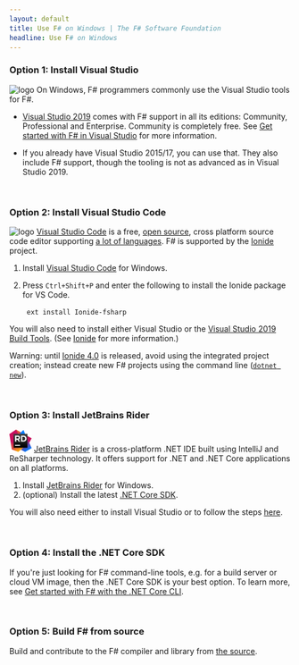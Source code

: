 ```yaml
---
layout: default
title: Use F# on Windows | The F# Software Foundation
headline: Use F# on Windows
---
```


### Option 1: Install Visual Studio

![logo](/images/thumbs/vstudio.png)&nbsp;On Windows, F# programmers commonly use the Visual Studio tools for F#.

* [Visual Studio 2019](https://www.visualstudio.com/downloads/) comes with F# support in all its editions: Community, Professional and Enterprise. Community is completely free. See [Get started with F# in Visual Studio](https://docs.microsoft.com/dotnet/fsharp/get-started/get-started-visual-studio) for more information.

* If you already have Visual Studio 2015/17, you can use that. They also include F# support, though the tooling is not as advanced as in Visual Studio 2019.

<br />

### Option 2: Install Visual Studio Code

![logo](/images/thumbs/VSCode.png)&nbsp;[Visual Studio Code](https://code.visualstudio.com) is a free, [open source](https://github.com/microsoft/vscode), cross platform source code editor
supporting [a lot of languages](https://code.visualstudio.com/docs/languages/overview).
F# is supported by the [Ionide](http://ionide.io/) project.

1. Install [Visual Studio Code](https://code.visualstudio.com/download) for Windows.
2. Press `Ctrl+Shift+P` and enter the following to install the Ionide package for VS Code.

        ext install Ionide-fsharp

You will also need to install either Visual Studio or the [Visual Studio 2019 Build Tools](https://www.visualstudio.com/downloads/#build-tools-for-visual-studio-2019). (See [Ionide](http://ionide.io/) for more information.)

Warning: until [Ionide 4.0](https://github.com/ionide/ionide-vscode-fsharp/issues/1108) is released, avoid using the integrated project creation; instead create new F# projects using the command line ([`dotnet new`](https://docs.microsoft.com/dotnet/fsharp/get-started/get-started-command-line)).

<br />

### Option 3: Install JetBrains Rider

![logo](/images/thumbs/rider.png)&nbsp;[JetBrains Rider](https://www.jetbrains.com/rider) is a cross-platform .NET IDE built using IntelliJ and ReSharper technology. It offers support for .NET and .NET Core applications on all platforms.

1. Install [JetBrains Rider](https://www.jetbrains.com/rider/download/) for Windows.
2. (optional) Install the latest [.NET Core SDK](https://www.microsoft.com/net/core#windowscmd).

You will also need either to install Visual Studio or to follow the steps [here](https://rider-support.jetbrains.com/hc/en-us/articles/207288089-Using-Rider-under-Windows-without-Visual-Studio-prerequisites).

<br />

### Option 4: Install the .NET Core SDK

If you're just looking for F# command-line tools, e.g. for a build server or cloud VM image, then the .NET Core SDK is your best option. To learn more, see [Get started with F# with the .NET Core CLI](https://docs.microsoft.com/dotnet/fsharp/get-started/get-started-command-line).

<br />

### Option 5: Build F# from source

Build and contribute to the F# compiler and library from [the source](https://github.com/dotnet/fsharp).

